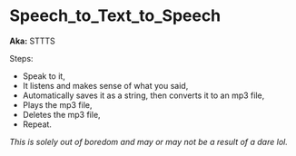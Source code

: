 # Speech_to_Text_to_Speech
**Aka:** STTTS 

Steps:
- Speak to it,
- It listens and makes sense of what you said,
- Automatically saves it as a string, then converts it to an mp3 file,
- Plays the mp3 file,
- Deletes the mp3 file,
- Repeat.

*This is solely out of boredom and may or may not be a result of a dare lol.*
